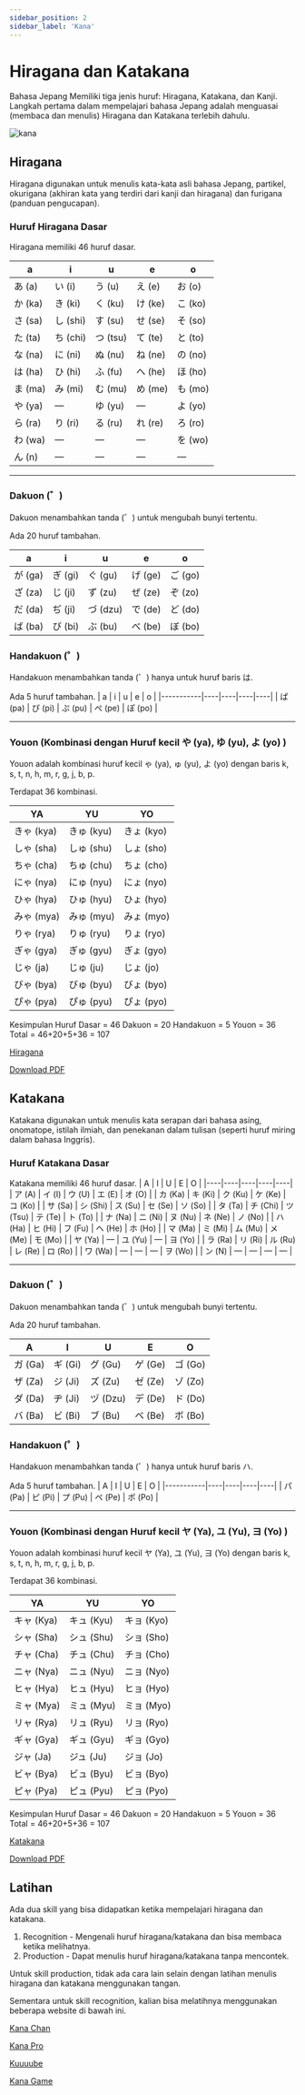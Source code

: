 ```yaml
---
sidebar_position: 2
sidebar_label: 'Kana'
---
```


# Hiragana dan Katakana
Bahasa Jepang Memiliki tiga jenis huruf: Hiragana, Katakana, dan Kanji. 
Langkah pertama dalam mempelajari bahasa Jepang adalah menguasai (membaca dan menulis) Hiragana dan Katakana terlebih dahulu. 


![kana](/img/hiragana-katakana.jpg)


## Hiragana 

Hiragana digunakan untuk menulis kata-kata asli bahasa Jepang, partikel, okurigana (akhiran kata yang terdiri dari kanji dan hiragana) dan furigana (panduan pengucapan).


### Huruf Hiragana Dasar
Hiragana memiliki 46 huruf dasar.

| a  | i  | u  | e  | o  |
|----|----|----|----|----|
| あ (a) | い (i) | う (u) | え (e) | お (o) |
| か (ka) | き (ki) | く (ku) | け (ke) | こ (ko) |
| さ (sa) | し (shi) | す (su) | せ (se) | そ (so) |
| た (ta) | ち (chi) | つ (tsu) | て (te) | と (to) |
| な (na) | に (ni) | ぬ (nu) | ね (ne) | の (no) |
| は (ha) | ひ (hi) | ふ (fu) | へ (he) | ほ (ho) |
| ま (ma) | み (mi) | む (mu) | め (me) | も (mo) |
| や (ya) | — | ゆ (yu) | — | よ (yo) |
| ら (ra) | り (ri) | る (ru) | れ (re) | ろ (ro) |
| わ (wa) | — | — | — | を (wo) |
| ん (n) | — | — | — | — |

---

### Dakuon  (゛)
Dakuon  menambahkan tanda (゛) untuk mengubah bunyi tertentu. 

Ada 20 huruf tambahan.

| a  | i  | u  | e  | o  |
|---------|----|----|----|----|
| が (ga) | ぎ (gi) | ぐ (gu) | げ (ge) | ご (go) |
| ざ (za) | じ (ji) | ず (zu) | ぜ (ze) | ぞ (zo) |
| だ (da) | ぢ (ji) | づ (dzu) | で (de) | ど (do) |
| ば (ba) | び (bi) | ぶ (bu) | べ (be) | ぼ (bo) |

### Handakuon (゜)
Handakuon menambahkan tanda (゜) hanya untuk huruf baris は.

Ada 5 huruf tambahan.
|  a  | i  | u  | e  | o  |
|-----------|----|----|----|----|
| ぱ (pa) | ぴ (pi) | ぷ (pu) | ぺ (pe) | ぽ (po) |

---

### Youon (Kombinasi dengan Huruf kecil や (ya), ゆ (yu), よ (yo) )

Youon adalah kombinasi huruf kecil ゃ (ya), ゅ (yu), よ (yo) dengan baris k, s, t, n, h, m, r, g, j, b, p.

Terdapat 36 kombinasi.

| YA | YU  | YO  |
|------------|----|----|
| きゃ (kya) | きゅ (kyu) | きょ (kyo) |
| しゃ (sha) | しゅ (shu) | しょ (sho) |
| ちゃ (cha) | ちゅ (chu) | ちょ (cho) |
| にゃ (nya) | にゅ (nyu) | にょ (nyo) |
| ひゃ (hya) | ひゅ (hyu) | ひょ (hyo) |
| みゃ (mya) | みゅ (myu) | みょ (myo) |
| りゃ (rya) | りゅ (ryu) | りょ (ryo) |
| ぎゃ (gya) | ぎゅ (gyu) | ぎょ (gyo) |
| じゃ (ja) | じゅ (ju) | じょ (jo) |
| びゃ (bya) | びゅ (byu) | びょ (byo) |
| ぴゃ (pya) | ぴゅ (pyu) | ぴょ (pyo) |


Kesimpulan 
Huruf Dasar = 46
Dakuon = 20
Handakuon = 5
Youon = 36 
Total = 46+20+5+36 = 107


[Hiragana](https://www.nhk.or.jp/lesson/id/letters/hiragana.html)

[Download PDF](https://www.nhk.or.jp/lesson/id/pdf/textbook_kana_all.pdf#page=1)

## Katakana

Katakana digunakan untuk menulis kata serapan dari bahasa asing, onomatope, istilah ilmiah, dan penekanan dalam tulisan (seperti huruf miring dalam bahasa Inggris).

### Huruf Katakana Dasar
Katakana memiliki 46 huruf dasar.
| A  | I  | U  | E  | O  |
|----|----|----|----|----|
| ア (A) | イ (I) | ウ (U) | エ (E) | オ (O) |
| カ (Ka) | キ (Ki) | ク (Ku) | ケ (Ke) | コ (Ko) |
| サ (Sa) | シ (Shi) | ス (Su) | セ (Se) | ソ (So) |
| タ (Ta) | チ (Chi) | ツ (Tsu) | テ (Te) | ト (To) |
| ナ (Na) | ニ (Ni) | ヌ (Nu) | ネ (Ne) | ノ (No) |
| ハ (Ha) | ヒ (Hi) | フ (Fu) | ヘ (He) | ホ (Ho) |
| マ (Ma) | ミ (Mi) | ム (Mu) | メ (Me) | モ (Mo) |
| ヤ (Ya) | — | ユ (Yu) | — | ヨ (Yo) |
| ラ (Ra) | リ (Ri) | ル (Ru) | レ (Re) | ロ (Ro) |
| ワ (Wa) | — | — | — | ヲ (Wo) |
| ン (N) | — | — | — | — |

---

### Dakuon  (゛) 
Dakuon menambahkan tanda (゛) untuk mengubah bunyi tertentu. 

Ada 20 huruf tambahan.

| A  | I  | U  | E  | O  |
|---------|----|----|----|----|
| ガ (Ga) | ギ (Gi) | グ (Gu) | ゲ (Ge) | ゴ (Go) |
| ザ (Za) | ジ (Ji) | ズ (Zu) | ゼ (Ze) | ゾ (Zo) |
| ダ (Da) | ヂ (Ji) | ヅ (Dzu) | デ (De) | ド (Do) |
| バ (Ba) | ビ (Bi) | ブ (Bu) | ベ (Be) | ボ (Bo) |

###  Handakuon (゜)
Handakuon menambahkan tanda (゜) hanya untuk huruf baris ハ.

Ada 5 huruf tambahan.
| A  | I  | U  | E  | O  |
|-----------|----|----|----|----|
| パ (Pa) | ピ (Pi) | プ (Pu) | ペ (Pe) | ポ (Po) |

---

### Youon (Kombinasi dengan Huruf kecil ヤ (Ya), ユ (Yu), ヨ (Yo) )

Youon adalah kombinasi huruf kecil ヤ (Ya), ユ (Yu), ヨ (Yo) dengan baris k, s, t, n, h, m, r, g, j, b, p.

Terdapat 36 kombinasi.

| YA  | YU  | YO  |
|------------|----|----|
| キャ (Kya) | キュ (Kyu) | キョ (Kyo) |
| シャ (Sha) | シュ (Shu) | ショ (Sho) |
| チャ (Cha) | チュ (Chu) | チョ (Cho) |
| ニャ (Nya) | ニュ (Nyu) | ニョ (Nyo) |
| ヒャ (Hya) | ヒュ (Hyu) | ヒョ (Hyo) |
| ミャ (Mya) | ミュ (Myu) | ミョ (Myo) |
| リャ (Rya) | リュ (Ryu) | リョ (Ryo) |
| ギャ (Gya) | ギュ (Gyu) | ギョ (Gyo) |
| ジャ (Ja) | ジュ (Ju) | ジョ (Jo) |
| ビャ (Bya) | ビュ (Byu) | ビョ (Byo) |
| ピャ (Pya) | ピュ (Pyu) | ピョ (Pyo) |

Kesimpulan 
Huruf Dasar = 46
Dakuon = 20
Handakuon = 5
Youon = 36 
Total = 46+20+5+36 = 107



[Katakana](https://www.nhk.or.jp/lesson/id/letters/katakana.html) 

[Download PDF](https://www.nhk.or.jp/lesson/id/pdf/textbook_kana_all.pdf#page=2)

## Latihan 

Ada dua skill yang bisa didapatkan ketika mempelajari hiragana dan katakana.
1. Recognition - Mengenali huruf hiragana/katakana dan bisa membaca ketika melihatnya.
2. Production - Dapat menulis huruf hiragana/katakana tanpa mencontek.

Untuk skill production, tidak ada cara lain selain dengan latihan menulis hiragana dan katakana menggunakan tangan.

Sementara untuk skill recognition, kalian bisa melatihnya menggunakan beberapa website di bawah ini.

[Kana Chan](https://kana-chan.com/)

[Kana Pro](https://kana.pro/)

[Kuuuube](https://kuuuube.github.io/kana-quiz/kana/kana-dark/index.html)

[Kana Game](https://vedxyz.github.io/kana/)